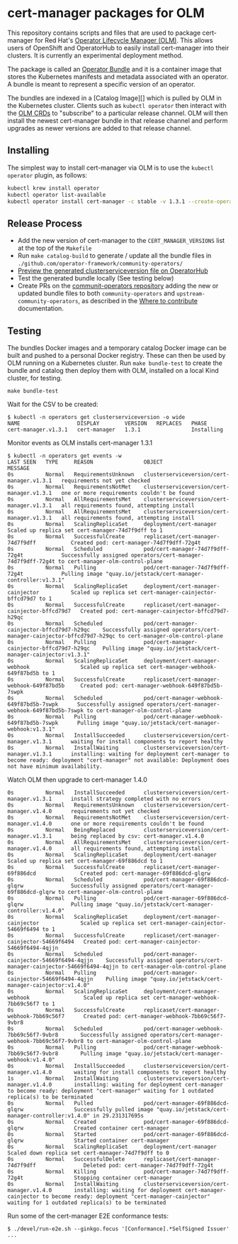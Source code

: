 # cert-manager packages for OLM

This repository contains scripts and files that are used to package cert-manager for Red Hat's [Operator Lifecycle Manager (OLM)][].
This allows users of OpenShift and OperatorHub to easily install cert-manager into their clusters.
It is currently an experimental deployment method.

[Operator Lifecycle Manager (OLM)]: https://olm.operatorframework.io/
[OpenShift]: https://www.okd.io/
[OperatorHub]: https://operatorhub.io/

The package is called an [Operator Bundle][] and it is a container image that stores the Kubernetes manifests and metadata associated with an operator.
A bundle is meant to represent a specific version of an operator.

The bundles are indexed in a [Catalog Image][] which is pulled by OLM in the Kubernetes cluster.
Clients such as `kubectl operator` then interact with the [OLM CRDs][] to "subscribe" to a particular release channel.
OLM will then install the newest cert-manager bundle in that release channel and perform upgrades as newer versions are added to that release channel.

[Operator Bundle]: https://github.com/operator-framework/operator-registry/blob/master/docs/design/operator-bundle.md
[OLM CRDs]: https://olm.operatorframework.io/docs/concepts/crds/

## Installing

The simplest way to install cert-manager via OLM is to use the `kubectl operator` plugin, as follows:

```sh
kubectl krew install operator
kubectl operator list-available
kubectl operator install cert-manager -c stable -v 1.3.1 --create-operator-group
```

[kubectl operator plugin]: https://github.com/operator-framework/kubectl-operator

## Release Process

* Add the new version of cert-manager to the `CERT_MANAGER_VERSIONS` list at the top of the `Makefile`
* Run `make catalog-build` to generate / update all the bundle files in `./github.com/operator-framework/community-operators/`
* [Preview the generated clusterserviceversion file on OperatorHub ](https://operatorhub.io/preview)
* Test the generated bundle locally (See testing below)
* Create PRs on the [communit-operators repository][] adding the new or updated bundle files to both `community-operators` and `upstream-community-operators`, as described in the [Where to contribute][] documentation.

[communit-operators repository]: https://github.com/operator-framework/community-operators
[Where to contribute]: https://operator-framework.github.io/community-operators/contributing-where-to/

## Testing

The bundles Docker images and a temporary catalog Docker image can be built and pushed to a personal Docker registry.
These can then be used by OLM running on a Kubernetes cluster.
Run `make bundle-test` to create the bundle and catalog then deploy them with OLM, installed on a local Kind cluster, for testing.

```
make bundle-test
```



Wait for the CSV to be created:

```
$ kubectl -n operators get clusterserviceversion -o wide
NAME                  DISPLAY        VERSION   REPLACES   PHASE
cert-manager.v1.3.1   cert-manager   1.3.1                Installing
```

Monitor events as OLM installs cert-manager 1.3.1

```
$ kubectl -n operators get events -w
LAST SEEN   TYPE     REASON                OBJECT                                      MESSAGE
0s          Normal   RequirementsUnknown   clusterserviceversion/cert-manager.v1.3.1   requirements not yet checked
0s          Normal   RequirementsNotMet    clusterserviceversion/cert-manager.v1.3.1   one or more requirements couldn't be found
0s          Normal   AllRequirementsMet    clusterserviceversion/cert-manager.v1.3.1   all requirements found, attempting install
0s          Normal   AllRequirementsMet    clusterserviceversion/cert-manager.v1.3.1   all requirements found, attempting install
0s          Normal   ScalingReplicaSet     deployment/cert-manager                     Scaled up replica set cert-manager-74d7f9dff to 1
0s          Normal   SuccessfulCreate      replicaset/cert-manager-74d7f9dff           Created pod: cert-manager-74d7f9dff-72g4t
0s          Normal   Scheduled             pod/cert-manager-74d7f9dff-72g4t            Successfully assigned operators/cert-manager-74d7f9dff-72g4t to cert-manager-olm-control-plane
0s          Normal   Pulling               pod/cert-manager-74d7f9dff-72g4t            Pulling image "quay.io/jetstack/cert-manager-controller:v1.3.1"
0s          Normal   ScalingReplicaSet     deployment/cert-manager-cainjector          Scaled up replica set cert-manager-cainjector-bffcd79d7 to 1
0s          Normal   SuccessfulCreate      replicaset/cert-manager-cainjector-bffcd79d7   Created pod: cert-manager-cainjector-bffcd79d7-h29qc
0s          Normal   Scheduled             pod/cert-manager-cainjector-bffcd79d7-h29qc    Successfully assigned operators/cert-manager-cainjector-bffcd79d7-h29qc to cert-manager-olm-control-plane
0s          Normal   Pulling               pod/cert-manager-cainjector-bffcd79d7-h29qc    Pulling image "quay.io/jetstack/cert-manager-cainjector:v1.3.1"
0s          Normal   ScalingReplicaSet     deployment/cert-manager-webhook                Scaled up replica set cert-manager-webhook-649f87bd5b to 1
0s          Normal   SuccessfulCreate      replicaset/cert-manager-webhook-649f87bd5b     Created pod: cert-manager-webhook-649f87bd5b-7swpk
0s          Normal   Scheduled             pod/cert-manager-webhook-649f87bd5b-7swpk      Successfully assigned operators/cert-manager-webhook-649f87bd5b-7swpk to cert-manager-olm-control-plane
0s          Normal   Pulling               pod/cert-manager-webhook-649f87bd5b-7swpk      Pulling image "quay.io/jetstack/cert-manager-webhook:v1.3.1"
0s          Normal   InstallSucceeded      clusterserviceversion/cert-manager.v1.3.1      waiting for install components to report healthy
0s          Normal   InstallWaiting        clusterserviceversion/cert-manager.v1.3.1      installing: waiting for deployment cert-manager to become ready: deployment "cert-manager" not available: Deployment does not have minimum availability.

```


Watch OLM then upgrade to cert-manager 1.4.0
```
0s          Normal   InstallSucceeded      clusterserviceversion/cert-manager.v1.3.1      install strategy completed with no errors
0s          Normal   RequirementsUnknown   clusterserviceversion/cert-manager.v1.4.0      requirements not yet checked
0s          Normal   RequirementsNotMet    clusterserviceversion/cert-manager.v1.4.0      one or more requirements couldn't be found
0s          Normal   BeingReplaced         clusterserviceversion/cert-manager.v1.3.1      being replaced by csv: cert-manager.v1.4.0
0s          Normal   AllRequirementsMet    clusterserviceversion/cert-manager.v1.4.0      all requirements found, attempting install
0s          Normal   ScalingReplicaSet     deployment/cert-manager                        Scaled up replica set cert-manager-69f886dcd to 1
0s          Normal   SuccessfulCreate      replicaset/cert-manager-69f886dcd              Created pod: cert-manager-69f886dcd-glqrw
0s          Normal   Scheduled             pod/cert-manager-69f886dcd-glqrw               Successfully assigned operators/cert-manager-69f886dcd-glqrw to cert-manager-olm-control-plane
0s          Normal   Pulling               pod/cert-manager-69f886dcd-glqrw               Pulling image "quay.io/jetstack/cert-manager-controller:v1.4.0"
0s          Normal   ScalingReplicaSet     deployment/cert-manager-cainjector             Scaled up replica set cert-manager-cainjector-54669f6494 to 1
0s          Normal   SuccessfulCreate      replicaset/cert-manager-cainjector-54669f6494   Created pod: cert-manager-cainjector-54669f6494-4qjjn
0s          Normal   Scheduled             pod/cert-manager-cainjector-54669f6494-4qjjn    Successfully assigned operators/cert-manager-cainjector-54669f6494-4qjjn to cert-manager-olm-control-plane
0s          Normal   Pulling               pod/cert-manager-cainjector-54669f6494-4qjjn    Pulling image "quay.io/jetstack/cert-manager-cainjector:v1.4.0"
0s          Normal   ScalingReplicaSet     deployment/cert-manager-webhook                 Scaled up replica set cert-manager-webhook-7bb69c56f7 to 1
0s          Normal   SuccessfulCreate      replicaset/cert-manager-webhook-7bb69c56f7      Created pod: cert-manager-webhook-7bb69c56f7-9vbr8
0s          Normal   Scheduled             pod/cert-manager-webhook-7bb69c56f7-9vbr8       Successfully assigned operators/cert-manager-webhook-7bb69c56f7-9vbr8 to cert-manager-olm-control-plane
0s          Normal   Pulling               pod/cert-manager-webhook-7bb69c56f7-9vbr8       Pulling image "quay.io/jetstack/cert-manager-webhook:v1.4.0"
0s          Normal   InstallSucceeded      clusterserviceversion/cert-manager.v1.4.0       waiting for install components to report healthy
1s          Normal   InstallWaiting        clusterserviceversion/cert-manager.v1.4.0       installing: waiting for deployment cert-manager to become ready: deployment "cert-manager" waiting for 1 outdated replica(s) to be terminated
0s          Normal   Pulled                pod/cert-manager-69f886dcd-glqrw                Successfully pulled image "quay.io/jetstack/cert-manager-controller:v1.4.0" in 29.231317695s
0s          Normal   Created               pod/cert-manager-69f886dcd-glqrw                Created container cert-manager
0s          Normal   Started               pod/cert-manager-69f886dcd-glqrw                Started container cert-manager
0s          Normal   ScalingReplicaSet     deployment/cert-manager                         Scaled down replica set cert-manager-74d7f9dff to 0
0s          Normal   SuccessfulDelete      replicaset/cert-manager-74d7f9dff               Deleted pod: cert-manager-74d7f9dff-72g4t
0s          Normal   Killing               pod/cert-manager-74d7f9dff-72g4t                Stopping container cert-manager
0s          Normal   InstallWaiting        clusterserviceversion/cert-manager.v1.4.0       installing: waiting for deployment cert-manager-cainjector to become ready: deployment "cert-manager-cainjector" waiting for 1 outdated replica(s) to be terminated

```

Run some of the cert-manager E2E conformance tests:

```
$ ./devel/run-e2e.sh --ginkgo.focus '[Conformance].*SelfSigned Issuer'
...
```

